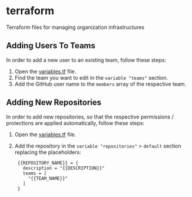 # terraform
Terraform files for managing organization infrastructures


## Adding Users To Teams

In order to add a new user to an existing team, follow these steps:

1. Open the [variables.tf](https://github.com/Jakski-IT/terraform/blob/main/variables.tf) file.
2. Find the team you want to edit in the `variable "teams"` section.
3. Add the GitHub user name to the `members` array of the respective team.


## Adding New Repositories

In order to add new repositories, so that the respective permissions / protections are applied automatically, follow these steps:

1. Open the [variables.tf](https://github.com/Jakski-IT/terraform/blob/main/variables.tf) file.
2. Add the repository in the `variable "repositories"` > `default` section replacing the placeholders:

        {{REPOSITORY_NAME}} = {
          description = "{{DESCRIPTION}}"
          teams = [
            "{{TEAM_NAME}}"
          ]
        }
